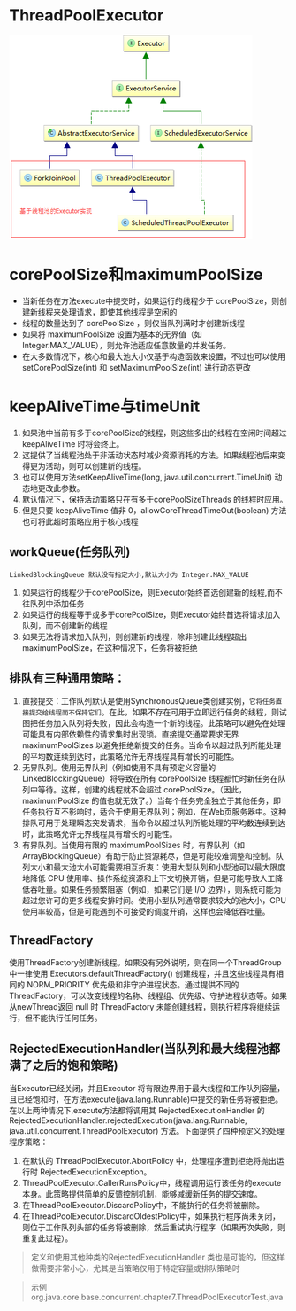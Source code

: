 # ThreadPoolExecutor

![](../pics/JDK中的executors的相关类.png)

# corePoolSize和maximumPoolSize

- 当新任务在方法execute中提交时，如果运行的线程少于 corePoolSize，则创建新线程来处理请求，即使其他线程是空闲的
- 线程的数量达到了 corePoolSize ，则仅当队列满时才创建新线程
- 如果将 maximumPoolSize 设置为基本的无界值（如 Integer.MAX_VALUE），则允许池适应任意数量的并发任务。
- 在大多数情况下，核心和最大池大小仅基于构造函数来设置，不过也可以使用 setCorePoolSize(int) 和 setMaximumPoolSize(int) 进行动态更改

# keepAliveTime与timeUnit

1. 如果池中当前有多于corePoolSize的线程，则这些多出的线程在空闲时间超过 keepAliveTime 时将会终止。
2. 这提供了当线程池处于非活动状态时减少资源消耗的方法。如果线程池后来变得更为活动，则可以创建新的线程。
3. 也可以使用方法setKeepAliveTime(long, java.util.concurrent.TimeUnit) 动态地更改此参数。
4. 默认情况下，保持活动策略只在有多于corePoolSizeThreads 的线程时应用。
5. 但是只要 keepAliveTime 值非 0，allowCoreThreadTimeOut(boolean) 方法也可将此超时策略应用于核心线程

## workQueue(任务队列)

    LinkedBlockingQueue 默认没有指定大小,默认大小为 Integer.MAX_VALUE

1. 如果运行的线程少于corePoolSize，则Executor始终首选创建新的线程,而不往队列中添加任务
2. 如果运行的线程等于或多于corePoolSize，则Executor始终首选将请求加入队列，而不创建新的线程 
3. 如果无法将请求加入队列，则创建新的线程，除非创建此线程超出 maximumPoolSize，在这种情况下，任务将被拒绝

## 排队有三种通用策略： 

1. 直接提交：工作队列默认是使用SynchronousQueue类创建实例，`它将任务直接提交给线程而不保持它们`。在此，如果不存在可用于立即运行任务的线程，则试图把任务加入队列将失败，因此会构造一个新的线程。此策略可以避免在处理可能具有内部依赖性的请求集时出现锁。直接提交通常要求无界 maximumPoolSizes 以避免拒绝新提交的任务。当命令以超过队列所能处理的平均数连续到达时，此策略允许无界线程具有增长的可能性。 
2. 无界队列。使用无界队列（例如使用不具有预定义容量的LinkedBlockingQueue）将导致在所有 corePoolSize 线程都忙时新任务在队列中等待。这样，创建的线程就不会超过 corePoolSize。（因此，maximumPoolSize 的值也就无效了。）当每个任务完全独立于其他任务，即任务执行互不影响时，适合于使用无界队列；例如，在Web页服务器中。这种排队可用于处理瞬态突发请求，当命令以超过队列所能处理的平均数连续到达时，此策略允许无界线程具有增长的可能性。 
3. 有界队列。当使用有限的 maximumPoolSizes 时，有界队列（如ArrayBlockingQueue）有助于防止资源耗尽，但是可能较难调整和控制。队列大小和最大池大小可能需要相互折衷：使用大型队列和小型池可以最大限度地降低 CPU 使用率、操作系统资源和上下文切换开销，但是可能导致人工降低吞吐量。如果任务频繁阻塞（例如，如果它们是 I/O 边界），则系统可能为超过您许可的更多线程安排时间。使用小型队列通常要求较大的池大小，CPU 使用率较高，但是可能遇到不可接受的调度开销，这样也会降低吞吐量。

## ThreadFactory

使用ThreadFactory创建新线程。如果没有另外说明，则在同一个ThreadGroup中一律使用 Executors.defaultThreadFactory() 创建线程，并且这些线程具有相同的 NORM_PRIORITY 优先级和非守护进程状态。通过提供不同的ThreadFactory，可以改变线程的名称、线程组、优先级、守护进程状态等。如果从newThread返回 null 时 ThreadFactory 未能创建线程，则执行程序将继续运行，但不能执行任何任务。

## RejectedExecutionHandler(当队列和最大线程池都满了之后的饱和策略)

当Executor已经关闭，并且Executor 将有限边界用于最大线程和工作队列容量，且已经饱和时，在方法execute(java.lang.Runnable)中提交的新任务将被拒绝。在以上两种情况下,execute方法都将调用其 RejectedExecutionHandler 的 RejectedExecutionHandler.rejectedExecution(java.lang.Runnable, java.util.concurrent.ThreadPoolExecutor) 方法。下面提供了四种预定义的处理程序策略： 

1. 在默认的 ThreadPoolExecutor.AbortPolicy 中，处理程序遭到拒绝将抛出运行时 RejectedExecutionException。 
2. ThreadPoolExecutor.CallerRunsPolicy中，线程调用运行该任务的execute 本身。此策略提供简单的反馈控制机制，能够减缓新任务的提交速度。
3. 在ThreadPoolExecutor.DiscardPolicy中，不能执行的任务将被删除。 
4. 在ThreadPoolExecutor.DiscardOldestPolicy中，如果执行程序尚未关闭，则位于工作队列头部的任务将被删除，然后重试执行程序（如果再次失败，则重复此过程）。 

>定义和使用其他种类的RejectedExecutionHandler 类也是可能的，但这样做需要非常小心，尤其是当策略仅用于特定容量或排队策略时

>示例org.java.core.base.concurrent.chapter7.ThreadPoolExecutorTest.java
